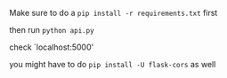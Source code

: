 Make sure to do a `pip install -r requirements.txt` first

then run `python api.py` 

check `localhost:5000'

you might have to do `pip install -U flask-cors` as well
